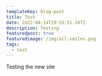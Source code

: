 ```yaml
---
templateKey: blog-post
title: Test
date: 2022-08-14T19:53:51.347Z
description: Testing
featuredpost: true
featuredimage: /img/all-smiles.png
tags:
  - test
---
```

Testing the new site